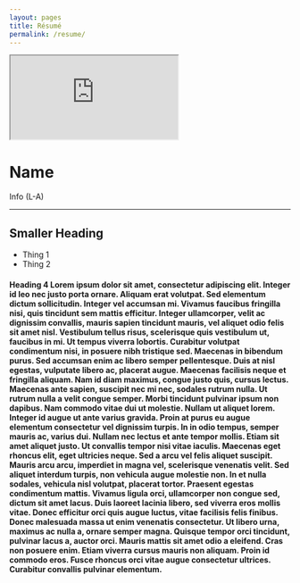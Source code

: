 ```yaml
---
layout: pages
title: Résumé
permalink: /resume/
---
```


<iframe src="https://www.w3schools.com" title="W3Schools Free Online Web Tutorials">
</iframe>

# Name
Info (L-A)
***
## Smaller Heading
* Thing 1
* Thing 2

#### Heading 4 Lorem ipsum dolor sit amet, consectetur adipiscing elit. Integer id leo nec justo porta ornare. Aliquam erat volutpat. Sed elementum dictum sollicitudin. Integer vel accumsan mi. Vivamus faucibus fringilla nisi, quis tincidunt sem mattis efficitur. Integer ullamcorper, velit ac dignissim convallis, mauris sapien tincidunt mauris, vel aliquet odio felis sit amet nisl. Vestibulum tellus risus, scelerisque quis vestibulum ut, faucibus in mi. Ut tempus viverra lobortis. Curabitur volutpat condimentum nisi, in posuere nibh tristique sed. Maecenas in bibendum purus. Sed accumsan enim ac libero semper pellentesque. Duis at nisl egestas, vulputate libero ac, placerat augue. Maecenas facilisis neque et fringilla aliquam. Nam id diam maximus, congue justo quis, cursus lectus. Maecenas ante sapien, suscipit nec mi nec, sodales rutrum nulla. Ut rutrum nulla a velit congue semper. Morbi tincidunt pulvinar ipsum non dapibus. Nam commodo vitae dui ut molestie. Nullam ut aliquet lorem. Integer id augue ut ante varius gravida. Proin at purus eu augue elementum consectetur vel dignissim turpis. In in odio tempus, semper mauris ac, varius dui. Nullam nec lectus et ante tempor mollis. Etiam sit amet aliquet justo. Ut convallis tempor nisi vitae iaculis. Maecenas eget rhoncus elit, eget ultricies neque. Sed a arcu vel felis aliquet suscipit. Mauris arcu arcu, imperdiet in magna vel, scelerisque venenatis velit. Sed aliquet interdum turpis, non vehicula augue molestie non. In et nulla sodales, vehicula nisl volutpat, placerat tortor. Praesent egestas condimentum mattis. Vivamus ligula orci, ullamcorper non congue sed, dictum sit amet lacus. Duis laoreet lacinia libero, sed viverra eros mollis vitae. Donec efficitur orci quis augue luctus, vitae facilisis felis finibus. Donec malesuada massa ut enim venenatis consectetur. Ut libero urna, maximus ac nulla a, ornare semper magna. Quisque tempor orci tincidunt, pulvinar lacus a, auctor orci. Mauris mattis sit amet odio a eleifend. Cras non posuere enim. Etiam viverra cursus mauris non aliquam. Proin id commodo eros. Fusce rhoncus orci vitae augue consectetur ultrices. Curabitur convallis pulvinar elementum.



